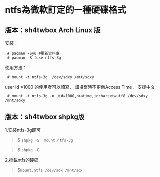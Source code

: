 # ntfs為微軟訂定的一種硬碟格式 #

## 版本：sh4twbox Arch Linux 版 ##
安裝：
```
 # pacman -Syu #更新資料庫
 # pacman -S fuse ntfs-3g
```
使用方法：
```
 # mount -t ntfs-3g  /dev/sdxy /mnt/sdxy
```
user id =1000 的使用者可以讀寫，
讀檔案時不更新Access Time，
支援中文
```
 # mount -t ntfs-3g -o uid=1000,noatime,iocharset=utf8 /dev/sdxy /mnt/sdxy
```

## 版本：sh4twbox shpkg版 ##

1.安裝ntfs-3g即可
> $ `shpkg -S  mount.ntfs-3g`

> $ `shpkg -E`

2.掛載ntfs的硬碟
> $`mount.ntfs /dev/sdx /mnt/sdx`